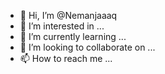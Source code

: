 - 👋 Hi, I’m @Nemanjaaaq
- 👀 I’m interested in ...
- 🌱 I’m currently learning ...
- 💞️ I’m looking to collaborate on ...
- 📫 How to reach me ...

<!---
Nemanjaaaq/Nemanjaaaq is a ✨ special ✨ repository because its `README.md` (this file) appears on your GitHub profile.
You can click the Preview link to take a look at your changes.
--->
